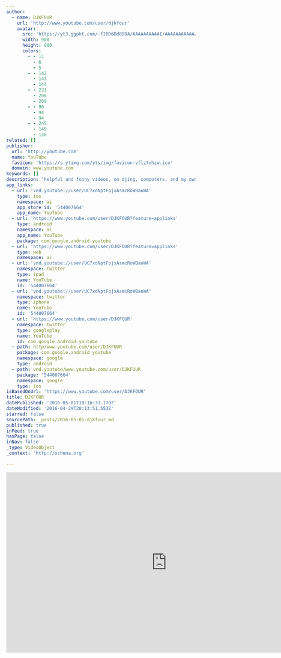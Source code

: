 ```yaml
---
author:
  - name: DJKFOUR
    url: 'http://www.youtube.com/user/djkfour'
    avatar:
      src: 'https://yt3.ggpht.com/-f2DD6Bd88DA/AAAAAAAAAAI/AAAAAAAAAAA/7r4OX_FBvWI/s900-c-k-no-rj-c0xffffff/photo.jpg'
      width: 900
      height: 900
      colors:
        - - 11
          - 6
          - 5
        - - 142
          - 143
          - 144
        - - 221
          - 206
          - 209
        - - 96
          - 94
          - 94
        - - 245
          - 149
          - 138
related: []
publisher:
  url: 'http://youtube.com'
  name: YouTube
  favicon: 'https://s.ytimg.com/yts/img/favicon-vflz7uhzw.ico'
  domain: www.youtube.com
keywords: []
description: 'helpful and funny videos, on djing, computers, and my own creations'
app_links:
  - url: 'vnd.youtube://user/UC7xdNptFpjxAsmcRoWBaoWA'
    type: ios
    namespace: ai
    app_store_id: '544007664'
    app_name: YouTube
  - url: 'https://www.youtube.com/user/DJKFOUR?feature=applinks'
    type: android
    namespace: ai
    app_name: YouTube
    package: com.google.android.youtube
  - url: 'https://www.youtube.com/user/DJKFOUR?feature=applinks'
    type: web
    namespace: ai
  - url: 'vnd.youtube://user/UC7xdNptFpjxAsmcRoWBaoWA'
    namespace: twitter
    type: ipad
    name: YouTube
    id: '544007664'
  - url: 'vnd.youtube://user/UC7xdNptFpjxAsmcRoWBaoWA'
    namespace: twitter
    type: iphone
    name: YouTube
    id: '544007664'
  - url: 'https://www.youtube.com/user/DJKFOUR'
    namespace: twitter
    type: googleplay
    name: YouTube
    id: com.google.android.youtube
  - path: http/www.youtube.com/user/DJKFOUR
    package: com.google.android.youtube
    namespace: google
    type: android
  - path: vnd.youtube/www.youtube.com/user/DJKFOUR
    package: '544007664'
    namespace: google
    type: ios
isBasedOnUrl: 'https://www.youtube.com/user/DJKFOUR'
title: DJKFOUR
datePublished: '2016-05-01T10:16:33.170Z'
dateModified: '2016-04-29T20:13:51.553Z'
starred: false
sourcePath: _posts/2016-05-01-djkfour.md
published: true
inFeed: true
hasPage: false
inNav: false
_type: VideoObject
_context: 'http://schema.org'

---
```

<iframe src="https://cdn.embedly.com/widgets/media.html?src=http%3A%2F%2Fwww.youtube.com%2Fembed%2Fvideoseries%3Flist%3DUU7xdNptFpjxAsmcRoWBaoWA&amp;url=https%3A%2F%2Fwww.youtube.com%2Fuser%2FDJKFOUR&amp;image=https%3A%2F%2Fyt3.ggpht.com%2F-f2DD6Bd88DA%2FAAAAAAAAAAI%2FAAAAAAAAAAA%2F7r4OX_FBvWI%2Fs900-c-k-no-rj-c0xffffff%2Fphoto.jpg&amp;key=b7d04c9b404c499eba89ee7072e1c4f7&amp;type=text%2Fhtml&amp;schema=youtube" width="853" height="480" scrolling="no" frameborder="0" allowfullscreen="" style=""></iframe>